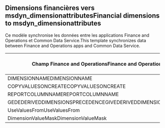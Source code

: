 ## <a name="financial-dimensions-to-msdyn_dimensionattributes"></a><span data-ttu-id="af8ca-101">Dimensions financières vers msdyn_dimensionattributes</span><span class="sxs-lookup"><span data-stu-id="af8ca-101">Financial dimensions to msdyn_dimensionattributes</span></span>

<span data-ttu-id="af8ca-102">Ce modèle synchronise les données entre les applications Finance and Operations et Common Data Service.</span><span class="sxs-lookup"><span data-stu-id="af8ca-102">This template synchronizes data between Finance and Operations apps and Common Data Service.</span></span>

<span data-ttu-id="af8ca-103">Champ Finance and Operations</span><span class="sxs-lookup"><span data-stu-id="af8ca-103">Finance and Operations field</span></span> | <span data-ttu-id="af8ca-104">Type de mappage</span><span class="sxs-lookup"><span data-stu-id="af8ca-104">Map type</span></span> | <span data-ttu-id="af8ca-105">Autre champ Dynamics 365</span><span class="sxs-lookup"><span data-stu-id="af8ca-105">Other Dynamics 365 field</span></span> | <span data-ttu-id="af8ca-106">Valeur par défaut</span><span class="sxs-lookup"><span data-stu-id="af8ca-106">Default value</span></span>
---|---|---|---
<span data-ttu-id="af8ca-107">DIMENSIONNAME</span><span class="sxs-lookup"><span data-stu-id="af8ca-107">DIMENSIONNAME</span></span> | = | <span data-ttu-id="af8ca-108">msdyn_dimensionname</span><span class="sxs-lookup"><span data-stu-id="af8ca-108">msdyn_dimensionname</span></span> | 
<span data-ttu-id="af8ca-109">COPYVALUESONCREATE</span><span class="sxs-lookup"><span data-stu-id="af8ca-109">COPYVALUESONCREATE</span></span> | >< | <span data-ttu-id="af8ca-110">msdyn_copyvaluesoncreate</span><span class="sxs-lookup"><span data-stu-id="af8ca-110">msdyn_copyvaluesoncreate</span></span> | 
<span data-ttu-id="af8ca-111">REPORTCOLUMNNAME</span><span class="sxs-lookup"><span data-stu-id="af8ca-111">REPORTCOLUMNNAME</span></span> | = | <span data-ttu-id="af8ca-112">msdyn_reportcolumnname</span><span class="sxs-lookup"><span data-stu-id="af8ca-112">msdyn_reportcolumnname</span></span> | 
<span data-ttu-id="af8ca-113">GEDEDERIVEDDIMENSIONSPRECEDENCE</span><span class="sxs-lookup"><span data-stu-id="af8ca-113">GIVEDERIVEDDIMENSIONSPRECEDENCE</span></span> | >< | <span data-ttu-id="af8ca-114">msdyn_givederiveddimensionsprecedence</span><span class="sxs-lookup"><span data-stu-id="af8ca-114">msdyn_givederiveddimensionsprecedence</span></span> | 
<span data-ttu-id="af8ca-115">UseValuesFrom</span><span class="sxs-lookup"><span data-stu-id="af8ca-115">UseValuesFrom</span></span> | = | <span data-ttu-id="af8ca-116">msdyn_usevaluesfrom</span><span class="sxs-lookup"><span data-stu-id="af8ca-116">msdyn_usevaluesfrom</span></span> | 
<span data-ttu-id="af8ca-117">DimensionValueMask</span><span class="sxs-lookup"><span data-stu-id="af8ca-117">DimensionValueMask</span></span> | = | <span data-ttu-id="af8ca-118">msdyn_dimensionvaluemask</span><span class="sxs-lookup"><span data-stu-id="af8ca-118">msdyn_dimensionvaluemask</span></span> | 
